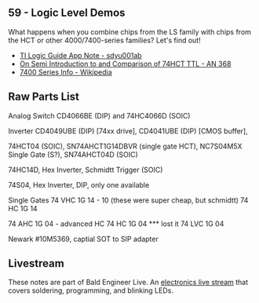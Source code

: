 ## 59 - Logic Level Demos 
What happens when you combine chips from the LS family with chips from the HCT or other 4000/7400-series families? Let's find out!

- [TI Logic Guide App Note - sdyu001ab](https://www.ti.com/lit/sg/sdyu001ab/sdyu001ab.pdf?ts=1612010759614)
- [On Semi Introduction to and Comparison of 74HCT TTL - AN 368](https://www.onsemi.com/pub/Collateral/AN-368.pdf)
- [7400 Series Info - Wikipedia](https://en.wikipedia.org/wiki/7400-series_integrated_circuits)


## Raw Parts List
Analog Switch
CD4066BE (DIP) and 74HC4066D (SOIC)

Inverter
CD4049UBE (DIP) [74xx drive], 
CD4041UBE (DIP) [CMOS buffer], 

74HCT04 (SOIC), 
SN74AHCT1G14DBVR (single gate HCT), 
NC7S04M5X Single Gate (S?), 
SN74AHCT04D (SOIC)

74HC14D, Hex Inverter, Schmidtt Trigger (SOIC)

74S04, Hex Inverter, DIP, only one available


Single Gates
 74 VHC 1G 14 - 10 (these were super cheap, but schmidtt)
 74 HC  1G 14

 74 AHC 1G 04 - advanced HC
 74 HC  1G 04 *** lost it
 74 LVC 1G 04


Newark #10M5369, captial SOT to SIP adapter



## Livestream
These notes are part of Bald Engineer Live. An [electronics live stream](https://twitch.tv/baldengineer) that covers soldering, programming, and blinking LEDs.